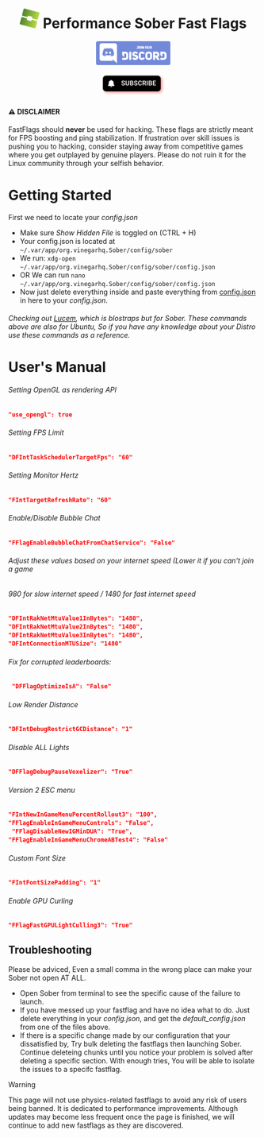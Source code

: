 <!DOCTYPE html>
<html lang="en">
<head>
    <meta charset="UTF-8">
    <meta name="viewport" content="width=device-width, initial-scale=1.0">
</head>
<body>
    <h1 align="center">
        <img src="https://github.com/Nightro-Fx/Performance-FastFlags/blob/main/img/Sober.png" width="40" alt="Logo"/> 
        Performance Sober Fast Flags
    </h1>
  
  <p align="center">
  <a href="https://discord.gg/kNHaaFsGZ2">
    <img src="https://github.com/Nightro-Fx/Performance-FastFlags/blob/main/img/Discord_Join.png" alt="Join Now" width="150">
  </a>
</p>
<p align="center">
  <a href="https://www.youtube.com/@Nightro-Fx">
    <img src="https://github.com/Nightro-Fx/Performance-FastFlags/blob/main/img/Subscribe_Hover.png" alt="Sub Now" width="130">
  </a>
</p>
</body>
</html>





#### ⚠️ DISCLAIMER  
FastFlags should **never** be used for hacking. These flags are strictly meant for FPS boosting and ping stabilization. If frustration over skill issues is pushing you to hacking, consider staying away from competitive games where you get outplayed by genuine players. Please do not ruin it for the Linux community through your selfish behavior.


# Getting Started
First we need to locate your _config.json_
- Make sure _Show Hidden File_ is toggled on (CTRL + H)
- Your config.json is located at `~/.var/app/org.vinegarhq.Sober/config/sober`
- We run: `xdg-open ~/.var/app/org.vinegarhq.Sober/config/sober/config.json`
- OR We can run `nano ~/.var/app/org.vinegarhq.Sober/config/sober/config.json`
- Now just delete everything inside and paste everything from [config.json](https://github.com/Nightro-Fx/Performance-FastFlags/blob/main/config.json) in here to your _config.json_.

###### Checking out [Lucem](https://github.com/xTrayambak/lucem), which is blostraps but for Sober. These commands above are also for Ubuntu, So if you have any knowledge about your Distro use these commands as a reference.

# User's Manual

###### Setting OpenGL as rendering API
```json
"use_opengl": true
```

###### Setting FPS Limit
```json
"DFIntTaskSchedulerTargetFps": "60"
```
###### Setting Monitor Hertz
```json
"FIntTargetRefreshRate": "60"
```
###### Enable/Disable Bubble Chat
```json
"FFlagEnableBubbleChatFromChatService": "False" 
```
###### Adjust these values based on your internet speed (Lower it if you can't join a game
###### 980 for slow internet speed / 1480 for fast internet speed
```json
"DFIntRakNetMtuValue1InBytes": "1480",
"DFIntRakNetMtuValue2InBytes": "1480",
"DFIntRakNetMtuValue3InBytes": "1480",
"DFIntConnectionMTUSize": "1480"
```
###### Fix for corrupted leaderboards:
```json
 "DFFlagOptimizeIsA": "False"
```

###### Low Render Distance
```json
"DFIntDebugRestrictGCDistance": "1"
```
###### Disable ALL Lights
```json
"DFFlagDebugPauseVoxelizer": "True"
```
###### Version 2 ESC menu
```json
"FIntNewInGameMenuPercentRollout3": "100",
"FFlagEnableInGameMenuControls": "False",
 "FFlagDisableNewIGMinDUA": "True",
"FFlagEnableInGameMenuChromeABTest4": "False"
```
###### Custom Font Size
```json
"FIntFontSizePadding": "1"
```
###### Enable GPU Curling
```json
"FFlagFastGPULightCulling3": "True"
```

## Troubleshooting
Please be adviced, Even a small comma in the wrong place can make your Sober not open AT ALL. 
- Open Sober from terminal to see the specific cause of the failure to launch.
- If you have messed up your fastflag and have no idea what to do. Just delete everything in your _config.json_, and get the _default_config.json_ from one of the files above.
- If there is a specific change made by our configuration that your dissatisfied by, Try bulk deleting the fastflags then launching Sober. Continue deleteing chunks until you notice your problem is solved after deleting a specific section. With enough tries, You will be able to isolate the issues to a specifc fastflag.

> [!WARNING] 
>This page will not use physics-related fastflags to avoid any risk of users being banned. It is dedicated to performance improvements. Although updates may become less frequent once the page is finished, we will continue to add new fastflags as they are discovered.

